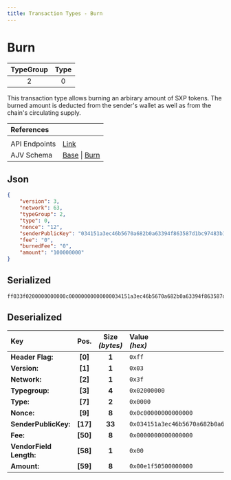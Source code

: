 ```yaml
---
title: Transaction Types - Burn
---
```


# Burn

| TypeGroup | Type  |
| :-------: | :---: |
|     2     |   0   |

This transaction type allows burning an arbirary amount of SXP tokens. The burned amount is deducted from the sender's wallet as well as from the chain's circulating supply.

| References                         |                                                                                                                                                                                                                                           |
| :--------------------------------- | :---------------------------------------------------------------------------------------------------------------------------------------------------------------------------------------------------------------------------------------- |
| <!-- SXP Improvement Proposals --> | <!-- [AIP11](https://github.com/ArkEcosystem/AIPs/blob/master/AIPS/aip-11.md), [AIP29](https://github.com/ArkEcosystem/AIPs/blob/master/AIPS/aip-29.md) -->                                                                               |
| API Endpoints                      | [Link](/docs/api/public-rest-api/endpoints/transactions)                                                                                                                                                                                  |
| AJV Schema                         | [Base](https://github.com/Solar-network/core/blob/main/packages/crypto/src/transactions/types/schemas.ts#L17-L46) \| [Burn](https://github.com/Solar-network/core/blob/main/packages/crypto/src/transactions/types/solar/burn.ts#L15-L25) |

## Json

```json
{
    "version": 3,
    "network": 63,
    "typeGroup": 2,
    "type": 0,
    "nonce": "12",
    "senderPublicKey": "034151a3ec46b5670a682b0a63394f863587d1bc97483b1b6c70eb58e7f0aed192",
    "fee": "0",
    "burnedFee": "0",
    "amount": "100000000"
}
```

## Serialized

```shell
ff033f0200000000000c00000000000000034151a3ec46b5670a682b0a63394f863587d1bc97483b1b6c70eb58e7f0aed19200000000000000000000e1f50500000000
```

## Deserialized

| Key                     |   Pos.   | Size<br/>_(bytes)_ | Value<br/>_(hex)_                                                      |
| :---------------------- | :------: | :----------------: | :--------------------------------------------------------------------- |
| **Header Flag:**        | **[0]**  |       **1**        | `0xff`                                                                 |
| **Version:**            | **[1]**  |       **1**        | `0x03`                                                                 |
| **Network:**            | **[2]**  |       **1**        | `0x3f`                                                                 |
| **Typegroup:**          | **[3]**  |       **4**        | `0x02000000`                                                           |
| **Type:**               | **[7]**  |       **2**        | `0x0000`                                                               |
| **Nonce:**              | **[9]**  |       **8**        | `0x0c00000000000000`                                                   |
| **SenderPublicKey:**    | **[17]** |       **33**       | `0x034151a3ec46b5670a682b0a63394f863587d1bc97483b1b6c70eb58e7f0aed192` |
| **Fee:**                | **[50]** |       **8**        | `0x0000000000000000`                                                   |
| **VendorField Length:** | **[58]** |       **1**        | `0x00`                                                                 |
| **Amount:**             | **[59]** |       **8**        | `0x00e1f50500000000`                                                   |
